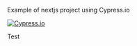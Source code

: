 Example of nextjs project using Cypress.io

<!---Don't modify next lines and always only one line between start and end -->
<!---Start place for the badge -->
[![Cypress.io](https://img.shields.io/badge/test-failure-red)](https://www.cypress.io/)
<!---End place for the badge -->

Test
